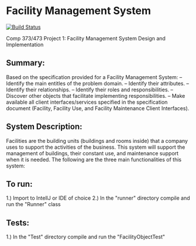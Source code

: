 # Facility Management System

[![Build Status](https://travis-ci.org/joemccann/dillinger.svg?branch=master)](https://travis-ci.org/joemccann/dillinger)

Comp 373/473 Project 1: Facility Management System Design and Implementation

## Summary:
  Based on the specification provided for a Facility Management System:
– Identify the main entitles of the problem domain.
– Identify their attributes.
– Identify their relationships.
– Identify their roles and responsibilities.
– Discover other objects that facilitate implementing responsibilities.
– Make available all client interfaces/services specified in the specification document
(Facility, Facility Use, and Facility Maintenance Client Interfaces).

## System Description:
Facilities are the building units (buildings and rooms inside) that a company uses to support the activities of the business. This system will support the management of buildings, their constant use, and maintenance support when it is needed. The following are the three main functionalities of this system:

## To run:

1.) Import to IntellJ or IDE of choice
2.) In the "runner" directory compile and run the "Runner" class

## Tests:

1.) In the "Test" directory compile and run the "FacilityObjectTest"